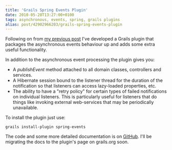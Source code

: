 ```yaml
---
title: 'Grails Spring Events Plugin'
date: 2010-05-28T13:27:00+0100
tags: asynchronous, events, spring, grails plugins
alias: post/42902966203/grails-spring-events-plugin
---
```


Following on from [my previous post][1] I've developed a Grails plugin that packages the asynchronous events behaviour up and adds some extra useful functionality.

<!-- more -->

In addition to the asynchronous event processing the plugin gives you:

* A _publishEvent_ method attached to all domain classes, controllers and services.
* A Hibernate session bound to the listener thread for the duration of the notification so that listeners can access lazy-loaded properties, etc.
* The ability to have a "retry policy" for certain types of failed notifications on individual listeners. This is particularly useful for listeners that do things like invoking external web-services that may be periodically unavailable.

To install the plugin just use:

    grails install-plugin spring-events

The code and some more detailed documentation is on [GitHub][2]. I'll be migrating the docs to the plugin's page on grails.org soon.

[1]: http://blog.freeside.co/post/42902948889/asynchronous-application-events-in-grails
[2]: http://github.com/robfletcher/grails-spring-events

